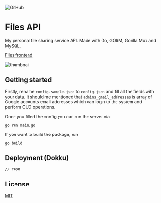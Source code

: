 ![GitHub](https://img.shields.io/github/license/AdrianOrlow/files-api)
# Files API

My personal file sharing service API. Made with Go, GORM, Gorilla Mux and MySQL.

[Files frontend](https://github.com/AdrianOrlow/files)

![thumbnail](https://user-images.githubusercontent.com/10941338/71479248-d0b0b800-27f3-11ea-96dd-2c98a82453d2.png)

## Getting started

Firstly, rename `config.sample.json` to `config.json` and fill all the fields with your data.
It should me mentioned that `admins_gmail_addresses` is array of Google accounts email addresses which
can login to the system and perform CUD operations.

Once you filled the config you can run the server via

```
go run main.go
```

If you want to build the package, run

```
go build
```

## Deployment (Dokku)

`// TODO`

## License

[MIT](https://choosealicense.com/licenses/mit/)
